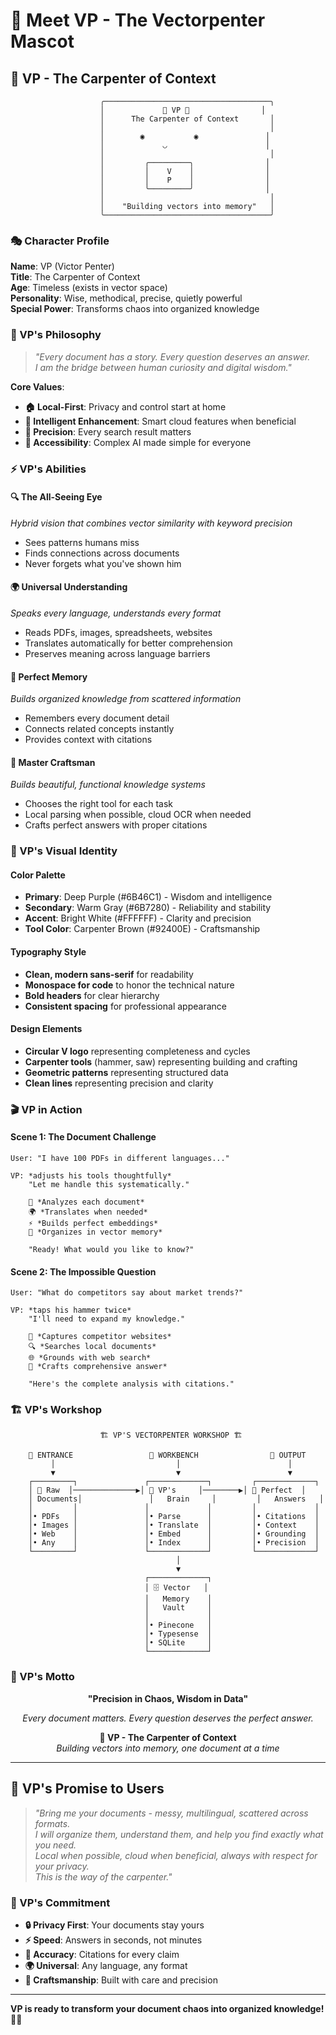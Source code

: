 # 🎨 Meet VP - The Vectorpenter Mascot

## 🤖 **VP - The Carpenter of Context**

```
                    ╭─────────────────────────────────────╮
                    │             🔨 VP 🔨                │
                    │      The Carpenter of Context       │
                    │                                     │
                    │        ◉           ◉               │
                    │             ◡                      │
                    │                                     │
                    │         ╭─────────╮                │
                    │         │    V    │                │
                    │         │    P    │                │
                    │         ╰─────────╯                │
                    │                                     │
                    │    "Building vectors into memory"   │
                    ╰─────────────────────────────────────╯
```

### **🎭 Character Profile**

**Name**: VP (Victor Penter)  
**Title**: The Carpenter of Context  
**Age**: Timeless (exists in vector space)  
**Personality**: Wise, methodical, precise, quietly powerful  
**Special Power**: Transforms chaos into organized knowledge  

### **🔨 VP's Philosophy**

> *"Every document has a story. Every question deserves an answer.  
> I am the bridge between human curiosity and digital wisdom."*

**Core Values**:
- **🏠 Local-First**: Privacy and control start at home
- **🧠 Intelligent Enhancement**: Smart cloud features when beneficial
- **🎯 Precision**: Every search result matters
- **🤝 Accessibility**: Complex AI made simple for everyone

### **⚡ VP's Abilities**

#### **🔍 The All-Seeing Eye**
*Hybrid vision that combines vector similarity with keyword precision*
- Sees patterns humans miss
- Finds connections across documents
- Never forgets what you've shown him

#### **🌍 Universal Understanding** 
*Speaks every language, understands every format*
- Reads PDFs, images, spreadsheets, websites
- Translates automatically for better comprehension
- Preserves meaning across language barriers

#### **🧠 Perfect Memory**
*Builds organized knowledge from scattered information*
- Remembers every document detail
- Connects related concepts instantly
- Provides context with citations

#### **🔨 Master Craftsman**
*Builds beautiful, functional knowledge systems*
- Chooses the right tool for each task
- Local parsing when possible, cloud OCR when needed
- Crafts perfect answers with proper citations

### **🎨 VP's Visual Identity**

#### **Color Palette**
- **Primary**: Deep Purple (#6B46C1) - Wisdom and intelligence
- **Secondary**: Warm Gray (#6B7280) - Reliability and stability  
- **Accent**: Bright White (#FFFFFF) - Clarity and precision
- **Tool Color**: Carpenter Brown (#92400E) - Craftsmanship

#### **Typography Style**
- **Clean, modern sans-serif** for readability
- **Monospace for code** to honor the technical nature
- **Bold headers** for clear hierarchy
- **Consistent spacing** for professional appearance

#### **Design Elements**
- **Circular V logo** representing completeness and cycles
- **Carpenter tools** (hammer, saw) representing building and crafting
- **Geometric patterns** representing structured data
- **Clean lines** representing precision and clarity

### **🎬 VP in Action**

#### **Scene 1: The Document Challenge**
```
User: "I have 100 PDFs in different languages..."

VP: *adjusts his tools thoughtfully*
    "Let me handle this systematically."
    
    🔨 *Analyzes each document*
    🌍 *Translates when needed*  
    ⚡ *Builds perfect embeddings*
    🧠 *Organizes in vector memory*
    
    "Ready! What would you like to know?"
```

#### **Scene 2: The Impossible Question**
```
User: "What do competitors say about market trends?"

VP: *taps his hammer twice*
    "I'll need to expand my knowledge."
    
    📸 *Captures competitor websites*
    🔍 *Searches local documents*
    🌐 *Grounds with web search*
    🎯 *Crafts comprehensive answer*
    
    "Here's the complete analysis with citations."
```

### **🏗️ VP's Workshop**

```
                    🏗️ VP'S VECTORPENTER WORKSHOP 🏗️
                                      
    🚪 ENTRANCE                 🔨 WORKBENCH                🎯 OUTPUT
         │                           │                        │
         ▼                           ▼                        ▼
    ┌─────────┐               ┌─────────────┐         ┌─────────────┐
    │ 📄 Raw  │──────────────▶│ 🧠 VP's     │────────▶│ 💬 Perfect  │
    │ Documents│               │   Brain     │         │   Answers   │
    │         │               │             │         │             │
    │• PDFs   │               │• Parse      │         │• Citations  │
    │• Images │               │• Translate  │         │• Context    │
    │• Web    │               │• Embed      │         │• Grounding  │
    │• Any    │               │• Index      │         │• Precision  │
    └─────────┘               └─────────────┘         └─────────────┘
                                     │
                                     ▼
                              ┌─────────────┐
                              │ 🗄️ Vector   │
                              │   Memory    │
                              │   Vault     │
                              │             │
                              │• Pinecone   │
                              │• Typesense  │
                              │• SQLite     │
                              └─────────────┘
```

### **🎌 VP's Motto**

<div align="center">

**"Precision in Chaos, Wisdom in Data"**

*Every document matters. Every question deserves the perfect answer.*

**🔨 VP - The Carpenter of Context**  
*Building vectors into memory, one document at a time*

</div>

---

## 🎯 **VP's Promise to Users**

> *"Bring me your documents - messy, multilingual, scattered across formats.  
> I will organize them, understand them, and help you find exactly what you need.  
> Local when possible, cloud when beneficial, always with respect for your privacy.  
> This is the way of the carpenter."*

### **🤝 VP's Commitment**

- **🔒 Privacy First**: Your documents stay yours
- **⚡ Speed**: Answers in seconds, not minutes  
- **🎯 Accuracy**: Citations for every claim
- **🌍 Universal**: Any language, any format
- **🔨 Craftsmanship**: Built with care and precision

---

**VP is ready to transform your document chaos into organized knowledge!** 🔨✨
